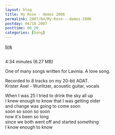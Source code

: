 ```yaml
---
layout: blog
title: My Rose - demos 2006
permalink: 2007/04/My-Rose---demos-2006
postday: 04/10 2007
posttime: 06_20
categories: [Song]
---
```


<a href="http://kristeraxel.com/media/vault/myrose3_NOV2006.mp3">link</a>

<br />4:34 minutes (6.27 MB)<p>One of many songs written for Lavinia. A love song.</p>
<p>Recorded to 8 tracks on my 20-bit ADAT.<br />
Krister Axel - Wurlitzer, acoustic guitar, vocals</p>
<p>When I was 25 I tried to drink the sky all up<br />
I knew enough to know that I was getting older<br />
and change was going to come soon<br />
soon so soon so soon<br />
now it&#039;s been so long<br />
since we both went off and started something<br />
I know enough to know</p>
